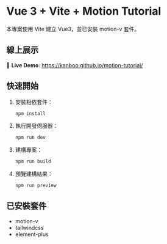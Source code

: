 # Vue 3 + Vite + Motion Tutorial

本專案使用 Vite 建立 Vue3，並已安裝 motion-v 套件。

## 線上展示

🚀 **Live Demo**: https://kanboo.github.io/motion-tutorial/

## 快速開始

1. 安裝相依套件：
   ```sh
   npm install
   ```
2. 執行開發伺服器：
   ```sh
   npm run dev
   ```
3. 建構專案：
   ```sh
   npm run build
   ```
4. 預覽建構結果：
   ```sh
   npm run preview
   ```

## 已安裝套件
- motion-v
- tailwindcss
- element-plus
